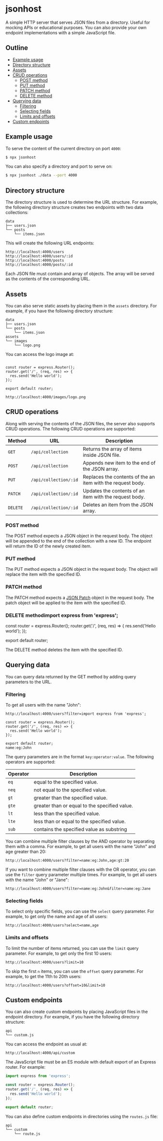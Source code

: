 # jsonhost

A simple HTTP server that serves JSON files from a directory. Useful for mocking APIs or educational purposes. You can also provide your own endpoint implementations with a simple JavaScript file.

## Outline

- [Example usage](#example-usage)
- [Directory structure](#directory-structure)
- [Assets](#assets)
- [CRUD operations](#crud-operations)
  - [POST method](#post-method)
  - [PUT method](#put-method)
  - [PATCH method](#patch-method)
  - [DELETE method](#delete-method)
- [Querying data](#querying-data)
  - [Filtering](#filtering)
  - [Selecting fields](#selecting-fields)
  - [Limits and offsets](#limits-and-offsets)
- [Custom endpoints](#custom-endpoints)

## Example usage

To serve the content of the current directory on port `4000`:

```bash
$ npx jsonhost
```

You can also specify a directory and port to serve on:

```bash
$ npx jsonhost ./data --port 4000
```

## Directory structure

The directory structure is used to determine the URL structure. For example, the following directory structure creates two endpoints with two data collections:

```
data
├── users.json
└── posts
    └── items.json
```

This will create the following URL endpoints:

```
http://localhost:4000/users
http://localhost:4000/users/:id
http://localhost:4000/posts
http://localhost:4000/posts/:id
```

Each JSON file must contain and array of objects. The array will be served as the contents of the corresponding URL.

## Assets

You can also serve static assets by placing them in the `assets` directory. For example, if you have the following directory structure:

```
data
├── users.json
└── posts
    └── items.json
assets
└── images
    └── logo.png
```

You can access the logo image at:

```import express from 'express';

const router = express.Router();
router.get('/', (req, res) => {
  res.send('Hello world');
});

export default router;

http://localhost:4000/images/logo.png
```

## CRUD operations

Along with serving the contents of the JSON files, the server also supports CRUD operations. The following CRUD operations are supported:

| Method   | URL                   | Description                                                 |
| -------- | --------------------- | ----------------------------------------------------------- |
| `GET`    | `/api/collection`     | Returns the array of items inside JSON file.                |
| `POST`   | `/api/collection`     | Appends new item to the end of the JSON array.              |
| `PUT`    | `/api/collection/:id` | Replaces the contents of the an item with the request body. |
| `PATCH`  | `/api/collection/:id` | Updates the contents of an item with the request body.      |
| `DELETE` | `/api/collection/:id` | Deletes an item from the JSON array.                        |

### POST method

The POST method expects a JSON object in the request body. The object will be appended to the end of the collection with a new ID. The endpoint will return the ID of the newly created item.

### PUT method

The PUT method expects a JSON object in the request body. The object will replace the item with the specified ID.

### PATCH method

The PATCH method expects a [JSON Patch](https://jsonpatch.com/) object in the request body. The patch object will be applied to the item with the specified ID.

### DELETE methodimport express from 'express';

const router = express.Router();
router.get('/', (req, res) => {
  res.send('Hello world');
});

export default router;


The DELETE method deletes the item with the specified ID.

## Querying data

You can query data returned by the GET method by adding query parameters to the URL. 

### Filtering

To get all users with the name "John":

```
http://localhost:4000/users?filter=import express from 'express';

const router = express.Router();
router.get('/', (req, res) => {
  res.send('Hello world');
});

export default router;
name:eg:John
```

The query parameters are in the format `key:operator:value`. The following operators are supported:

| Operator | Description                                   |
| -------- | --------------------------------------------  |
| `eq`     | equal to the specified value.                 |
| `neq`    | not equal to the specified value.             |
| `gt`     | greater than the specified value.             |
| `gte`    | greater than or equal to the specified value. |
| `lt`     | less than the specified value.                |
| `lte`    | less than or equal to the specified value.    |
| `sub`    | contains the specified value as substring     |

You can combine multiple filter clauses by the AND operator by separating them with a comma. For example, to get all users with the name "John" and age greater than 20:

```
http://localhost:4000/users?filter=name:eg:John,age:gt:20
```

If you want to combine multiple filter clauses with the OR operator, you can use the `filter` query parameter multiple times. For example, to get all users with the name "John" or "Jane":

```
http://localhost:4000/users?filter=name:eg:John&filter=name:eg:Jane
```

### Selecting fields

To select only specific fields, you can use the `select` query parameter. For example, to get only the name and age of all users:

```
http://localhost:4000/users?select=name,age
```

### Limits and offsets

To limit the number of items returned, you can use the `limit` query parameter. For example, to get only the first 10 users:

```
http://localhost:4000/users?limit=10
```

To skip the first `n` items, you can use the `offset` query parameter. For example, to get the 11th to 20th users:

```
http://localhost:4000/users?offset=10&limit=10
```

## Custom endpoints

You can also create custom endpoints by placing JavaScript files in the endpoint directory. For example, if you have the following directory structure:

```
api
└── custom.js
```

You can access the endpoint as usual at:

```
http://localhost:4000/api/custom
```

The JavaScript file must be an ES module with default export of an Express router. For example:
 
```js
import express from 'express';

const router = express.Router();
router.get('/', (req, res) => {
  res.send('Hello world');
});

export default router;
```

You can also define custom endpoints in directories using the `routes.js` file:

```
api
└── custom
    └── route.js
```
